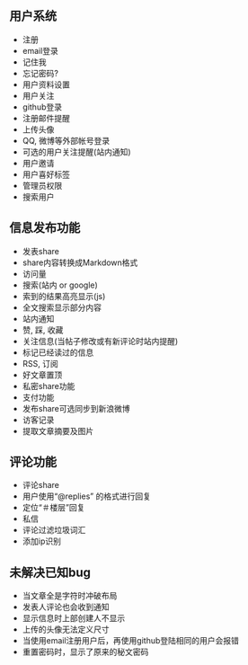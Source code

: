 用户系统
--------------------------------------
* 注册
* email登录
* 记住我
* 忘记密码?
* 用户资料设置
* 用户关注
* github登录
* 注册邮件提醒
* 上传头像
* QQ, 微博等外部帐号登录
* 可选的用户关注提醒(站内通知)
* 用户邀请
* 用户喜好标签
* 管理员权限
* 搜索用户

信息发布功能
--------------------------------------
* 发表share
* share内容转换成Markdown格式
* 访问量
* 搜索(站内 or google)
* 索到的结果高亮显示(js)
* 全文搜索显示部分内容
* 站内通知
* 赞, 踩, 收藏
* 关注信息(当帖子修改或有新评论时站内提醒)
* 标记已经读过的信息
* RSS, 订阅
* 好文章置顶
* 私密share功能
* 支付功能
* 发布share可选同步到新浪微博
* 访客记录
* 提取文章摘要及图片

评论功能
---------------------------------------
* 评论share
* 用户使用“@replies” 的格式进行回复
* 定位“＃楼层”回复
* 私信
* 评论过滤垃圾词汇
* 添加ip识别

未解决已知bug
----------------------------------------
* 当文章全是字符时冲破布局
* 发表人评论也会收到通知
* 显示信息时上部创建人不显示
* 上传的头像无法定义尺寸
* 当使用email注册用户后，再使用github登陆相同的用户会报错
* 重置密码时，显示了原来的秘文密码